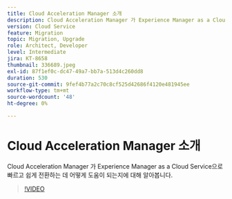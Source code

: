```yaml
---
title: Cloud Acceleration Manager 소개
description: Cloud Acceleration Manager 가 Experience Manager as a Cloud Service으로 빠르고 쉽게 전환하는 데 어떻게 도움이 되는지에 대해 알아봅니다.
version: Cloud Service
feature: Migration
topic: Migration, Upgrade
role: Architect, Developer
level: Intermediate
jira: KT-8658
thumbnail: 336689.jpeg
exl-id: 87f1ef0c-dc47-49a7-bb7a-513d4c260dd8
duration: 530
source-git-commit: 9fef4b77a2c70c8cf525d42686f4120e481945ee
workflow-type: tm+mt
source-wordcount: '48'
ht-degree: 0%

---
```


# Cloud Acceleration Manager 소개

Cloud Acceleration Manager 가 Experience Manager as a Cloud Service으로 빠르고 쉽게 전환하는 데 어떻게 도움이 되는지에 대해 알아봅니다.

>[!VIDEO](https://video.tv.adobe.com/v/336689?quality=12&learn=on)
